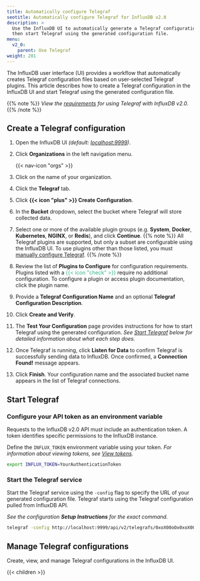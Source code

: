 ```yaml
---
title: Automatically configure Telegraf
seotitle: Automatically configure Telegraf for InfluxDB v2.0
description: >
  Use the InfluxDB UI to automatically generate a Telegraf configuration,
  then start Telegraf using the generated configuration file.
menu:
  v2_0:
    parent: Use Telegraf
weight: 201
---
```


The InfluxDB user interface (UI) provides a workflow that automatically creates
Telegraf configuration files based on user-selected Telegraf plugins.
This article describes how to create a Telegraf configuration in the InfluxDB UI and
start Telegraf using the generated configuration file.

{{% note %}}
_View the [requirements](/v2.0/collect-data/use-telegraf#requirements)
for using Telegraf with InfluxDB v2.0._
{{% /note %}}

## Create a Telegraf configuration

1. Open the InfluxDB UI _(default: [localhost:9999](http://localhost:9999))_.
2. Click **Organizations** in the left navigation menu.

    {{< nav-icon "orgs" >}}

3. Click on the name of your organization.
4. Click the **Telegraf** tab.
5. Click **{{< icon "plus" >}} Create Configuration**.
6. In the **Bucket** dropdown, select the bucket where Telegraf will store collected data.
7. Select one or more of the available plugin groups
   (e.g. **System**, **Docker**, **Kubernetes**, **NGINX**, or **Redis**), and click **Continue**.
   {{% note %}}
   All Telegraf plugins are supported, but only a subset are configurable using the InfluxDB UI.
   To use plugins other than those listed, you must [manually configure Telegraf](/v2.0/collect-data/use-telegraf/manual-config).
   {{% /note %}}
8. Review the list of **Plugins to Configure** for configuration requirements.
   Plugins listed with a <span style="color:#32B08C">{{< icon "check" >}}</span>
   require no additional configuration.
   To configure a plugin or access plugin documentation, click the plugin name.
9. Provide a **Telegraf Configuration Name** and an optional **Telegraf Configuration Description**.
10. Click **Create and Verify**.
11. The **Test Your Configuration** page provides instructions for how to start
   Telegraf using the generated configuration.
   _See [Start Telegraf](#start-telegraf) below for detailed information about what each step does._
12. Once Telegraf is running, click **Listen for Data** to confirm Telegraf is successfully
   sending data to InfluxDB.
   Once confirmed, a **Connection Found!** message appears.
13. Click **Finish**. Your configuration name and the associated bucket name appears
   in the list of Telegraf connections.

## Start Telegraf

### Configure your API token as an environment variable
Requests to the InfluxDB v2.0 API must include an authentication token.
A token identifies specific permissions to the InfluxDB instance.

Define the `INFLUX_TOKEN` environment variable using your token.
_For information about viewing tokens, see [View tokens](/v2.0/security/tokens/view-tokens/)._

```sh
export INFLUX_TOKEN=YourAuthenticationToken
```

### Start the Telegraf service
Start the Telegraf service using the `-config` flag to specify the URL of your generated configuration file.
Telegraf starts using the Telegraf configuration pulled from InfluxDB API.

_See the configuration **Setup Instructions** for the exact command._

```sh
telegraf -config http://localhost:9999/api/v2/telegrafs/0xoX00oOx0xoX00o
```

## Manage Telegraf configurations
Create, view, and manage Telegraf configurations in the InfluxDB UI.

{{< children >}}
